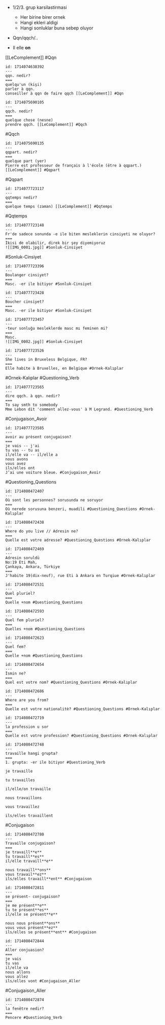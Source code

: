 - 1/2/3. grup karsilastirmasi 
	- Her birine birer ornek 
	- Hangi ekleri aldigi
	- Hangi sonluklar buna sebep oluyor

- Qqn/qqch/..

- Il elle **on**

[[LeComplement]] #Qqn
```anki
id: 1714074638392
---
qqn. nedir?
===
quelqu'un (kişi)
parler à qqn.
conseiller à qqn de faire qqch [[LeComplement]] #Qqn
```
```anki
id: 1714075690105
---
qqch. nedir?
===
quelque chose (nesne)
prendre qqch. [[LeComplement]] #Qqch
```
#Qqch
```anki
id: 1714075690135
---
qqpart. nedir?
===
quelque part (yer)
Pierre est professeur de français à l'école (être à qqpart.) [[LeComplement]] #Qqpart
```
#Qqpart
```anki
id: 1714077723117
---
qqtemps nedir?
===
quelque temps (zaman) [[LeComplement]] #Qqtemps
```
#Qqtemps
```anki
id: 1714077723148
---
Fr'de sadece sonunda -e ile biten mesleklerin cinsiyeti ne oluyor?
===
İkisi de olabilir, direk bir şey diyemiyoruz
![[IMG_0001.jpg]] #Sonluk-Cinsiyet
```
#Sonluk-Cinsiyet
```anki
id: 1714077723396
---
Boulanger cinsiyet?
===
Masc. -er ile bitiyor #Sonluk-Cinsiyet
```

```anki
id: 1714077723428
---
Boucher cinsiyet?
===
Masc. -er ile bitiyor #Sonluk-Cinsiyet
```

```anki
id: 1714077723457
---
-teur sonluğu mesleklerde masc mı feminen mi?
===
Masc.
![[IMG_0002.jpg]] #Sonluk-Cinsiyet
```

```anki
id: 1714077723526
---
She lives in Bruxeless Belgique, FR?
===
Elle habite à Bruxelles, en Belgique #Ornek-Kalıplar
```
#Ornek-Kalıplar #Questioning_Verb
```anki
id: 1714077723565
---
dire qqch. à qqn. nedir?
===
To say smth to somebody
Mme Lebon dit 'comment allez-vous' à M Legrand. #Questioning_Verb
```
#Conjugaison_Avoir
```anki
id: 1714077723585
---
avoir au prèsent conjugaison?
===
je vais -- j'ai
tu vas -- tu as
il/elle va -- il/elle a
nous avons
vous avez
ils/elles ont
J’ai une voiture bleue. #Conjugaison_Avoir
```

#Questioning_Questions
```anki
id: 1714080472407
---
Où sont les personnes? sorusunda ne soruyor
===
Où nerede sorusuna benzeri, muadili #Questioning_Questions #Ornek-Kalıplar
```
```anki
id: 1714080472438
---
Where do you live // Adresin ne?
===
Quelle est votre adresse? #Questioning_Questions #Ornek-Kalıplar
```

```anki
id: 1714080472469
---
Adresin soruldü
No:19 Eti Mah,
Çankaya, Ankara, Türkiye
===
J'habite 19(dix-neuf), rue Eti à Ankara en Turqiue #Ornek-Kalıplar 
```

```anki
id: 1714080472531
---
Quel pluriel?
===
Quelle +nom #Questioning_Questions 
```

```anki
id: 1714080472593
---
Quel fem pluriel?
===
Quelles +nom #Questioning_Questions 
```

```anki
id: 1714080472623
---
Quel fem?
===
Quelle +nom #Questioning_Questions 
```

```anki
id: 1714080472654
---
İsmin ne?
===
Quel est votre nom? #Questioning_Questions #Ornek-Kalıplar   
```

```anki
id: 1714080472686
---
Where are you from?
===
Quelle est votre nationalitè? #Questioning_Questions #Ornek-Kalıplar   
```

```anki
id: 1714080472719
---
la profession u sor
===
Quelle est votre profession? #Questioning_Questions #Ornek-Kalıplar   
```

```anki
id: 1714080472748
---
travaille hangi grupta?
===
1. grupta: -er ile bitiyor #Questioning_Verb 

je travaille

tu travailles

il/elle/on travaille

nous travaillons

vous travaillez

ils/elles travaillent
```
#Conjugaison
```anki
id: 1714080472780
---
Travaille conjugaison?
===
je travaill**e**
tu travaill**es**
il/elle travaill**e**

nous travaill**ons**
vous travail**ez**
ils/elles travaill**ent** #Conjugaison
```

```anki
id: 1714080472811
---
se présent- conjugaison?
===
je me présent**e**
tu te présent**es**
il/elle se présent**e**

nous nous présent**ons**
vous vous présent**ez**
ils/elles se présent**ent** #Conjugaison 
```

```anki
id: 1714080472844
---
Aller conjuasion?
===
je vais
tu vas
il/elle va
nous allons
vous allez
ils/elles vont #Conjugaison_Aller
```
#Conjugaison_Aller
```anki
id: 1714080472874
---
la fenêtre nedir?
===
Pencere #Questioning_Verb 
```



























